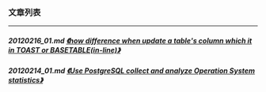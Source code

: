 ### 文章列表  
----  
##### 20120216_01.md   [《how difference when update a table's column which it in TOAST or BASETABLE(in-line)》](20120216_01.md)  
##### 20120214_01.md   [《Use PostgreSQL collect and analyze Operation System statistics》](20120214_01.md)  

